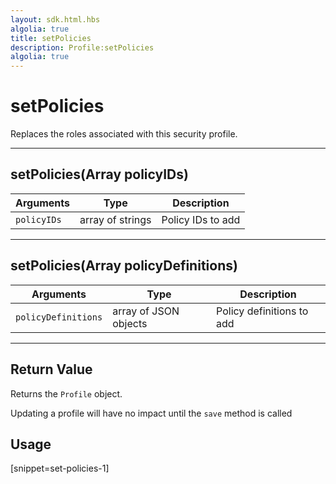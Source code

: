 ```yaml
---
layout: sdk.html.hbs
algolia: true
title: setPolicies
description: Profile:setPolicies
algolia: true
---
```

  

# setPolicies
Replaces the roles associated with this security profile.

---

## setPolicies(Array<String> policyIDs)

| Arguments | Type | Description |
|---------------|---------|----------------------------------------|
| ``policyIDs`` | array of strings | Policy IDs to add |

---

## setPolicies(Array<JSONObject> policyDefinitions)

| Arguments | Type | Description |
|---------------|---------|----------------------------------------|
| ``policyDefinitions`` | array of JSON objects | Policy definitions to add |

---

## Return Value

Returns the `Profile` object.

<div class="alert alert-info">
Updating a profile will have no impact until the <code>save</code> method is called
</div>

## Usage

[snippet=set-policies-1]
